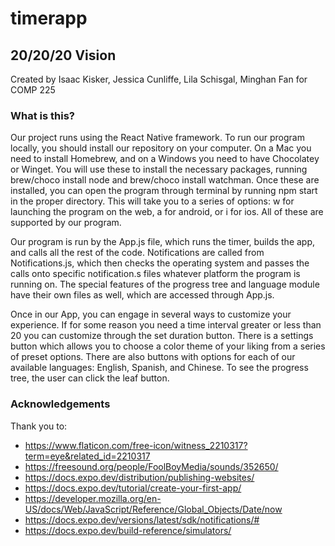 # timerapp
## 20/20/20 Vision

Created by Isaac Kisker, Jessica Cunliffe, Lila Schisgal, Minghan Fan for COMP 225

### What is this?

Our project runs using the React Native framework. To run our program locally, you should install our repository on your computer. On a Mac you need to install Homebrew, and on a Windows you need to have Chocolatey or Winget. You will use these to install the necessary packages, running brew/choco install node and brew/choco install watchman. Once these are installed, you can open the program through terminal by running npm start in the proper directory. This will take you to a series of options: w for launching the program on the web, a for android, or i for ios. All of these are supported by our program.

Our program is run by the App.js file, which runs the timer, builds the app, and calls all the rest of the code. Notifications are called from Notifications.js, which then checks the operating system and passes the calls onto specific notification.s files whatever platform the program is running on. The special features of the progress tree and language module have their own files as well, which are accessed through App.js.

Once in our App, you can engage in several ways to customize your experience. If for some reason you need a time interval greater or less than 20 you can customize through the set duration button. There is a settings button which allows you to choose a color theme of your liking from a series of preset options. There are also buttons with options for each of our available languages: English, Spanish, and Chinese. To see the progress tree, the user can click the leaf button.

### Acknowledgements

Thank you to:
- https://www.flaticon.com/free-icon/witness_2210317?term=eye&related_id=2210317
- https://freesound.org/people/FoolBoyMedia/sounds/352650/
- https://docs.expo.dev/distribution/publishing-websites/
- https://docs.expo.dev/tutorial/create-your-first-app/
- https://developer.mozilla.org/en-US/docs/Web/JavaScript/Reference/Global_Objects/Date/now
- https://docs.expo.dev/versions/latest/sdk/notifications/#
- https://docs.expo.dev/build-reference/simulators/